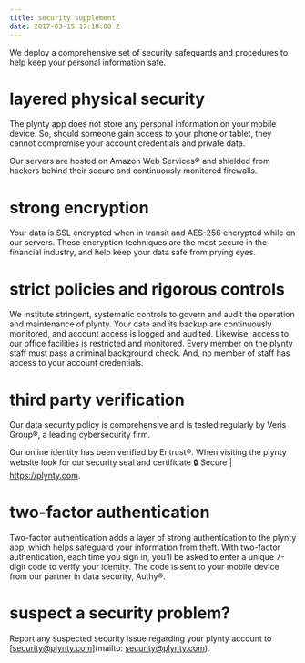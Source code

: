 ```yaml
---
title: security supplement
date: 2017-03-15 17:18:00 Z
---
```


We deploy a comprehensive set of security safeguards and procedures to help keep your personal information safe.
 
# layered physical security

The plynty app does not store any personal information on your mobile device. So, should someone gain access to your phone or tablet, they cannot compromise your account credentials and private data.
 
Our servers are hosted on Amazon Web Services® and shielded from hackers behind their secure and continuously monitored firewalls.
 
# strong encryption

Your data is SSL encrypted when in transit and AES-256 encrypted while on our servers. These encryption techniques are the most secure in the financial industry, and help keep your data safe from prying eyes.
 
# strict policies and rigorous controls

We institute stringent, systematic controls to govern and audit the operation and maintenance of plynty. Your data and its backup are continuously monitored, and account access is logged and audited. Likewise, access to our office facilities is restricted and monitored. Every member on the plynty staff must pass a criminal background check. And, no member of staff has access to your account credentials.
 
# third party verification

Our data security policy is comprehensive and is tested regularly by Veris Group®, a leading cybersecurity firm.
 
Our online identity has been verified by Entrust®.  When visiting the plynty website look for our security seal and certificate 🔒 Secure | https://plynty.com. 
 
# two-factor authentication

Two-factor authentication adds a layer of strong authentication to the plynty app, which helps safeguard your information from theft. With two-factor authentication, each time you sign in, you’ll be asked to enter a unique 7-digit code to verify your identity.  The code is sent to your mobile device from our partner in data security, Authy®.

# suspect a security problem?

Report any suspected security issue regarding your plynty account to [security@plynty.com](mailto:  security@plynty.com).